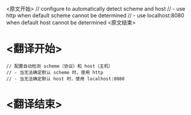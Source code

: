 
<原文开始>
	// configure to automatically detect scheme and host
	// - use http when default scheme cannot be determined
	// - use localhost:8080 when default host cannot be determined
<原文结束>

# <翻译开始>
	// 配置自动检测 scheme（协议）和 host（主机）
	// - 当无法确定默认 scheme 时，使用 http
	// - 当无法确定默认 host 时，使用 localhost:8080
# <翻译结束>

